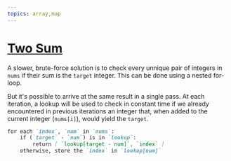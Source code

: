 ```yaml
---
topics: array,map
---
```


# [Two Sum](https://leetcode.com/problems/two-sum/)

A slower, brute-force solution is to check every unnique pair of integers in `nums` if their sum is the `target` integer. This can be done using a nested for-loop.

But it's possible to arrive at the same result in a single pass. At each iteration, a lookup will be used to check in constant time if we already encountered in previous iterations an integer that, when added to the current integer (`nums[i]`), would yield the `target`.

```markdown
for each `index`, `num` in `nums`:
    if (`target` - `num`) is in `lookup`:
        return [ `lookup[target - num]`, `index` ]
    otherwise, store the `index` in `lookup[num]`
```
